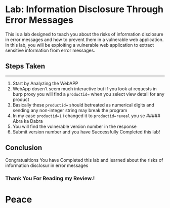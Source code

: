 # Lab: Information Disclosure Through Error Messages

This is a lab designed to teach you about the risks of information disclosure in error messages and how to prevent them in a vulnerable web application. In this lab, you will be exploiting a vulnerable web application to extract sensitive information from error messages.

## Steps Taken
---------------------
1. Start by Analyzing the WebAPP
2. WebApp dosen't seem much interactive but if you look at requests in burp proxy you will find a `productid=` when you select view detail for any product
3. Basically these `productid=` should betreated as numerical digits and sending any non-integer string may break the program
4. In my case `productid=1` i changed it to `productid=reveal` you se ##### Abra ka Dabra
5. You will find the vulnerable version number in the response
6. Submit version number and you have Successfully Completed this lab!

## Conclusion
Congratualtions You have Completed this lab and learned about the risks of information disclosur in error messages

### Thank You For Reading my Review.!

# Peace
